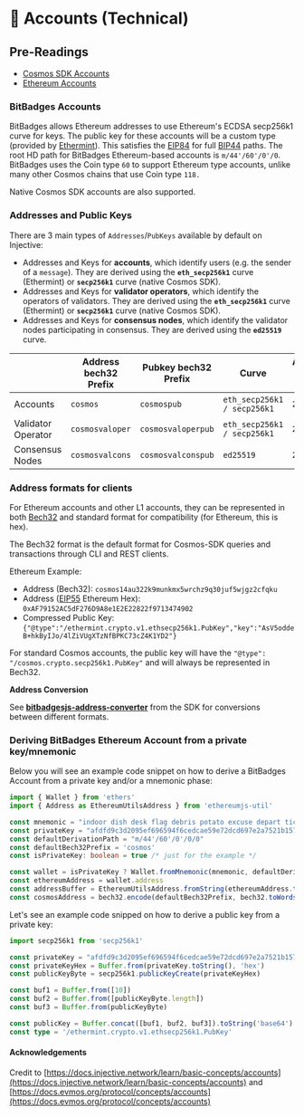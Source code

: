 # 👥 Accounts (Technical)

## Pre-Readings

* [Cosmos SDK Accounts](https://docs.cosmos.network/main/basics/accounts)
* [Ethereum Accounts](https://ethereum.org/en/whitepaper/#ethereum-accounts)

### BitBadges Accounts[​](https://docs.injective.network/learn/basic-concepts/accounts#injective-accounts) <a href="#injective-accounts" id="injective-accounts"></a>

BitBadges allows Ethereum addresses to use Ethereum's ECDSA secp256k1 curve for keys. The public key for these accounts will be a custom type (provided by [Ethermint](https://github.com/cosmos/ethermint)). This satisfies the [EIP84](https://github.com/ethereum/EIPs/issues/84) for full [BIP44](https://github.com/bitcoin/bips/blob/master/bip-0044.mediawiki) paths. The root HD path for BitBadges Ethereum-based accounts is `m/44'/60'/0'/0`. BitBadges uses the Coin type `60` to support Ethereum type accounts, unlike many other Cosmos chains that use Coin type `118.`

Native Cosmos SDK accounts are also supported.&#x20;

### Addresses and Public Keys[​](https://docs.injective.network/learn/basic-concepts/accounts#addresses-and-public-keys) <a href="#addresses-and-public-keys" id="addresses-and-public-keys"></a>

There are 3 main types of `Addresses`/`PubKeys` available by default on Injective:

* Addresses and Keys for **accounts**, which identify users (e.g. the sender of a `message`). They are derived using the **`eth_secp256k1`** curve (Ethermint) or **`secp256k1`** curve (native Cosmos SDK).&#x20;
* Addresses and Keys for **validator operators**, which identify the operators of validators. They are derived using the **`eth_secp256k1`** curve (Ethermint) or **`secp256k1`** curve (native Cosmos SDK).&#x20;
* Addresses and Keys for **consensus nodes**, which identify the validator nodes participating in consensus. They are derived using the **`ed25519`** curve.

|                    | Address bech32 Prefix | Pubkey bech32 Prefix | Curve                       | Address byte length | Pubkey byte length |
| ------------------ | --------------------- | -------------------- | --------------------------- | ------------------- | ------------------ |
| Accounts           | `cosmos`              | `cosmospub`          | `eth_secp256k1 / secp256k1` | `20`                | `33` (compressed)  |
| Validator Operator | `cosmosvaloper`       | `cosmosvaloperpub`   | `eth_secp256k1 / secp256k1` | `20`                | `33` (compressed)  |
| Consensus Nodes    | `cosmosvalcons`       | `cosmosvalconspub`   | `ed25519`                   | `20`                | `32`               |

### Address formats for clients[​](https://docs.injective.network/learn/basic-concepts/accounts#address-formats-for-clients) <a href="#address-formats-for-clients" id="address-formats-for-clients"></a>

For Ethereum accounts and other L1 accounts, they can be represented in both [Bech32](https://en.bitcoin.it/wiki/Bech32) and standard format for compatibility (for Ethereum, this is hex).

The Bech32 format is the default format for Cosmos-SDK queries and transactions through CLI and REST clients.&#x20;

Ethereum Example:

* Address (Bech32): `cosmos14au322k9munkmx5wrchz9q30juf5wjgz2cfqku`
* Address ([EIP55](https://eips.ethereum.org/EIPS/eip-55) Ethereum Hex): `0xAF79152AC5dF276D9A8e1E2E22822f9713474902`
* Compressed Public Key: `{"@type":"/ethermint.crypto.v1.ethsecp256k1.PubKey","key":"AsV5oddeB+hkByIJo/4lZiVUgXTzNfBPKC73cZ4K1YD2"}`

For standard Cosmos accounts, the public key will have the `"@type": "/cosmos.crypto.secp256k1.PubKey"` and will always be represented in Bech32.

**Address Conversion**&#x20;

See [**bitbadgesjs-address-converter**](broken-reference) from the SDK for conversions between different formats.

### Deriving BitBadges Ethereum Account from a private key/mnemonic[​](https://docs.injective.network/learn/basic-concepts/accounts#deriving-injective-account-from-a-private-keymnemonic) <a href="#deriving-injective-account-from-a-private-keymnemonic" id="deriving-injective-account-from-a-private-keymnemonic"></a>

Below you will see an example code snippet on how to derive a BitBadges Account from a private key and/or a mnemonic phase:

```typescript
import { Wallet } from 'ethers'
import { Address as EthereumUtilsAddress } from 'ethereumjs-util'

const mnemonic = "indoor dish desk flag debris potato excuse depart ticket judge file exit"
const privateKey = "afdfd9c3d2095ef696594f6cedcae59e72dcd697e2a7521b1578140422a4f890"
const defaultDerivationPath = "m/44'/60'/0'/0/0"
const defaultBech32Prefix = 'cosmos'
const isPrivateKey: boolean = true /* just for the example */

const wallet = isPrivateKey ? Wallet.fromMnemonic(mnemonic, defaultDerivationPath) : new Wallet(privateKey)
const ethereumAddress = wallet.address
const addressBuffer = EthereumUtilsAddress.fromString(ethereumAddress.toString()).toBuffer()
const cosmosAddress = bech32.encode(defaultBech32Prefix, bech32.toWords(addressBuffer))
```

Let's see an example code snipped on how to derive a public key from a private key:

```typescript
import secp256k1 from 'secp256k1'

const privateKey = "afdfd9c3d2095ef696594f6cedcae59e72dcd697e2a7521b1578140422a4f890"
const privateKeyHex = Buffer.from(privateKey.toString(), 'hex')
const publicKeyByte = secp256k1.publicKeyCreate(privateKeyHex)

const buf1 = Buffer.from([10])
const buf2 = Buffer.from([publicKeyByte.length])
const buf3 = Buffer.from(publicKeyByte)

const publicKey = Buffer.concat([buf1, buf2, buf3]).toString('base64')
const type = '/ethermint.crypto.v1.ethsecp256k1.PubKey'
```

#### Acknowledgements

Credit to [https://docs.injective.network/learn/basic-concepts/accounts](https://docs.injective.network/learn/basic-concepts/accounts) and [https://docs.evmos.org/protocol/concepts/accounts](https://docs.evmos.org/protocol/concepts/accounts)
